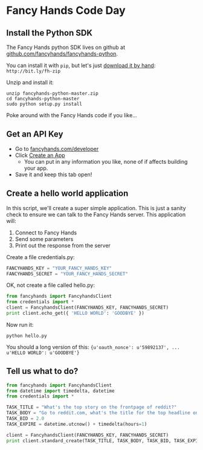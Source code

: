 # Fancy Hands Code Day


## Install the Python SDK

The Fancy Hands python SDK lives on github at [github.com/fancyhands/fancyhands-python](https://github.com/fancyhands/fancyhands-python).

You can install it with `pip`, but let's just [download it by hand](https://github.com/fancyhands/fancyhands-python/archive/master.zip): `http://bit.ly/fh-zip`

Unzip and install it:

    unzip fancyhands-python-master.zip
    cd fancyhands-python-master
    sudo python setup.py install

Poke around with the Fancy Hands code if you like...

## Get an API Key

- Go to [fancyhands.com/developer](http://www.fancyhands.com/developer)
- Click [Create an App](http://www.fancyhands.com/developer/apps/new)
  - You can put in any information you like, none of if affects building your app.
- Save it and keep this tab open!

## Create a hello world application

In this script, we'll create a super simple application. This is just a sanity check to ensure we can talk to the Fancy Hands server. This application will:
 1. Connect to Fancy Hands
 2. Send some parameters
 3. Print out the response from the server

Create a file credentials.py:

```python
FANCYHANDS_KEY = "YOUR_FANCY_HANDS_KEY"
FANCYHANDS_SECRET = "YOUR_FANCY_HANDS_SECRET"
```

OK, not create a file called hello.py:

```python
from fancyhands import FancyhandsClient
from credentials import *
client = FancyhandsClient(FANCYHANDS_KEY, FANCYHANDS_SECRET)
print client.echo_get({ 'HELLO WORLD': 'GOODBYE' })
```

Now run it:

`python hello.py`

You should a long version of this: `{u'oauth_nonce': u'59892137', ...  u'HELLO WORLD': u'GOODBYE'}`

## Tell us what to do?

```python
from fancyhands import FancyhandsClient
from datetime import timedelta, datetime
from credentials import *

TASK_TITLE = "What's the top story on the frontpage of reddit?"
TASK_BODY = "Go to reddit.com, what's the title for the top headline on the frontpage?"
TASK_BID = 2.0
TASK_EXPIRE = datetime.utcnow() + timedelta(hours=1)

client = FancyhandsClient(FANCYHANDS_KEY, FANCYHANDS_SECRET)
print client.standard_create(TASK_TITLE, TASK_BODY, TASK_BID, TASK_EXPIRE, test=True)
```
